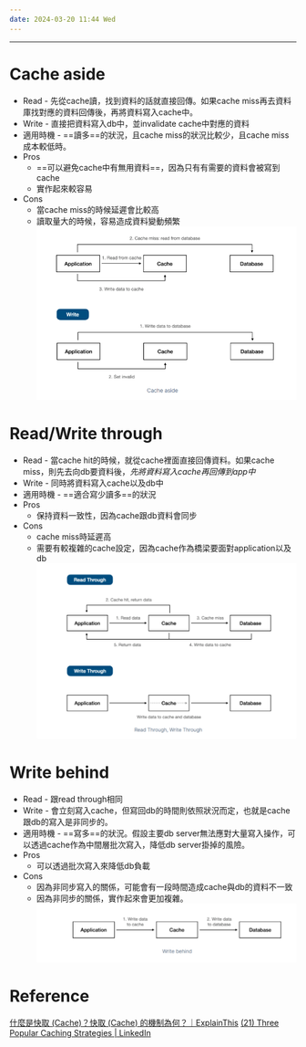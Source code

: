 ```yaml
---
date: 2024-03-20 11:44 Wed
---
```

---
# Cache aside

+ Read - 先從cache讀，找到資料的話就直接回傳。如果cache miss再去資料庫找對應的資料回傳後，再將資料寫入cache中。
+ Write - 直接把資料寫入db中，並invalidate cache中對應的資料
+ 適用時機 - ==讀多==的狀況，且cache miss的狀況比較少，且cache miss成本較低時。
+ Pros
	+ ==可以避免cache中有無用資料==，因為只有有需要的資料會被寫到cache
	+ 實作起來較容易
+ Cons
	+ 當cache miss的時候延遲會比較高
	+ 讀取量大的時候，容易造成資料變動頻繁
![cache-aside](../image/cache_aside.png)
# Read/Write through

+ Read - 當cache hit的時候，就從cache裡面直接回傳資料。如果cache miss，則先去向db要資料後，*先將資料寫入cache再回傳到app中*	
+ Write - 同時將資料寫入cache以及db中
+ 適用時機 - ==適合寫少讀多==的狀況
+ Pros
	+ 保持資料一致性，因為cache跟db資料會同步
+ Cons
	+ cache miss時延遲高
	+ 需要有較複雜的cache設定，因為cache作為橋梁要面對application以及db
![read_write_through](../image/read_write_through.png)
# Write behind 

+ Read - 跟read through相同
+ Write - 會立刻寫入cache，但寫回db的時間則依照狀況而定，也就是cache跟db的寫入是非同步的。
+ 適用時機 - ==寫多==的狀況。假設主要db server無法應對大量寫入操作，可以透過cache作為中間層批次寫入，降低db server掛掉的風險。
+ Pros
	+ 可以透過批次寫入來降低db負載
+ Cons
	+ 因為非同步寫入的關係，可能會有一段時間造成cache與db的資料不一致
	+ 因為非同步的關係，實作起來會更加複雜。
![write_behind](../image/write_behind.png)
# Reference
[什麼是快取 (Cache)？快取 (Cache) 的機制為何？｜ExplainThis](https://www.explainthis.io/zh-hant/swe/cache-mechanism)
[(21) Three Popular Caching Strategies | LinkedIn](https://www.linkedin.com/pulse/three-popular-caching-strategies-donny-widjaja-mspm-cspo/)
